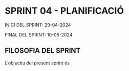 # SPRINT 04 - PLANIFICACIÓ

INICI DEL SPRINT: 29-04-2024

FINAL DEL SPRINT: 10-05-2024

## FILOSOFIA DEL SPRINT

L’objectiu del present sprint és